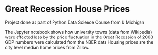 # Great Recession House Prices
Project done as part of Python Data Science Course from U Michigan

The Jupyter notebook shows how university towns (data from Wikipedia) were affected less by the price fluctuation in the Great Recession of 2008
GDP numbers were calculated from the NBER data
Housing prices are the city level median home prices from Zillow.
